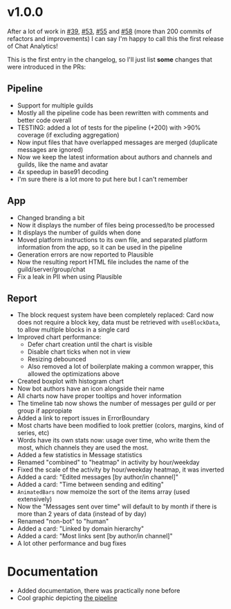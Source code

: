 # v1.0.0

After a lot of work in [#39](https://github.com/mlomb/chat-analytics/pull/39), [#53](https://github.com/mlomb/chat-analytics/pull/53), [#55](https://github.com/mlomb/chat-analytics/pull/55) and [#58](https://github.com/mlomb/chat-analytics/pull/58) (more than 200 commits of refactors and improvements) I can say I'm happy to call this the first release of Chat Analytics!

This is the first entry in the changelog, so I'll just list **some** changes that were introduced in the PRs:

## Pipeline

- Support for multiple guilds
- Mostly all the pipeline code has been rewritten with comments and better code overall
- TESTING: added a lot of tests for the pipeline (+200) with >90% coverage (if excluding aggregation)
- Now input files that have overlapped messages are merged (duplicate messages are ignored)
- Now we keep the latest information about authors and channels and guilds, like the name and avatar
- 4x speedup in base91 decoding
- I'm sure there is a lot more to put here but I can't remember

## App

- Changed branding a bit
- Now it displays the number of files being processed/to be processed
- It displays the number of guilds when done
- Moved platform instructions to its own file, and separated platform information from the app, so it can be used in the pipeline
- Generation errors are now reported to Plausible
- Now the resulting report HTML file includes the name of the guild/server/group/chat
- Fix a leak in PII when using Plausible

## Report

- The block request system have been completely replaced: Card now does not require a block key, data must be retrieved with `useBlockData`, to allow multiple blocks in a single card
- Improved chart performance:
  - Defer chart creation until the chart is visible
  - Disable chart ticks when not in view
  - Resizing debounced
  - Also removed a lot of boilerplate making a common wrapper, this allowed the optimizations above
- Created boxplot with histogram chart
- Now bot authors have an icon alongside their name
- All charts now have proper tooltips and hover information
- The timeline tab now shows the number of messages per guild or per group if appropiate
- Added a link to report issues in ErrorBoundary
- Most charts have been modified to look prettier (colors, margins, kind of series, etc)
- Words have its own stats now: usage over time, who write them the most, which channels they are used the most.
- Added a few statistics in Message statistics
- Renamed "combined" to "heatmap" in activity by hour/weekday
- Fixed the scale of the activity by hour/weekday heatmap, it was inverted
- Added a card: "Edited messages [by author/in channel]"
- Added a card: "Time between sending and editing"
- `AnimatedBars` now memoize the sort of the items array (used extensively)
- Now the "Messages sent over time" will default to by month if there is more than 2 years of data (instead of by day)
- Renamed "non-bot" to "human"
- Added a card: "Linked by domain hierarchy"
- Added a card: "Most links sent [by author/in channel]"
- A lot other performance and bug fixes

# Documentation

- Added documentation, there was practically none before
- Cool graphic depicting [the pipeline](https://github.com/mlomb/chat-analytics/blob/main/docs/PIPELINE.md)
